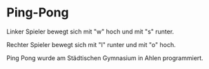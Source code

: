 # Ping-Pong

Linker Spieler bewegt sich mit "w" hoch und mit "s" runter.

Rechter Spieler bewegt sich mit "l" runter und mit "o" hoch. 

Ping Pong wurde am Städtischen Gymnasium in Ahlen programmiert.
